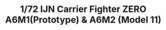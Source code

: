 ---
layout: product
title: "1/72 IJN Carrier Fighter ZERO A6M1(Prototype) & A6M2 (Model 11)"
price: "6500" 
desc: "Maketa Dual Pack"
img_path: "/assets/img/FP34.webp"
brand: "FineMolds"
available: false
special_offer: false
new: true
soon: false
cat: "010000"
subcat: "015900"
subsubcat: "0N/A"
sifra: "FP34"
popular: false
---